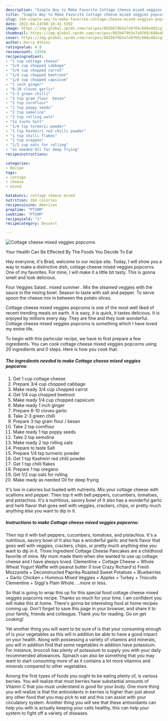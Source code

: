 ```yaml
---
description: "Simple Way to Make Favorite Cottage cheese mixed veggies popcorns"
title: "Simple Way to Make Favorite Cottage cheese mixed veggies popcorns"
slug: 244-simple-way-to-make-favorite-cottage-cheese-mixed-veggies-popcorns
date: 2022-04-24T00:18:41.539Z
image: https://img-global.cpcdn.com/recipes/602b679b5e7a9769/680x482cq70/cottage-cheese-mixed-veggies-popcorns-recipe-main-photo.jpg
thumbnail: https://img-global.cpcdn.com/recipes/602b679b5e7a9769/680x482cq70/cottage-cheese-mixed-veggies-popcorns-recipe-main-photo.jpg
cover: https://img-global.cpcdn.com/recipes/602b679b5e7a9769/680x482cq70/cottage-cheese-mixed-veggies-popcorns-recipe-main-photo.jpg
author: Harry Atkins
ratingvalue: 4.8
reviewcount: 13556
recipeingredient:
- "1 cup cottage cheese"
- "3/4 cup chopped cabbage"
- "3/4 cup chopped carrot"
- "1/4 cup chopped beetroot"
- "1/4 cup chopped capsicum"
- "1 inch ginger"
- "8-10 cloves garlic"
- "2-3 green chilli"
- "3 tsp gram flour  besan"
- "2 tsp cornflour"
- "1 tsp poppy seeds"
- "2 tsp semolina"
- "2 tsp rolling oats"
- "to taste Salt"
- "1/4 tsp turmeric powder"
- "1 tsp Kashmiri red chilli powder"
- "1 tsp chilli flakes"
- "1 tsp oregano"
- "1/2 cup oats for rolling"
- "as needed Oil for deep frying"
recipeinstructions:

categories:
- Recipe
tags:
- cottage
- cheese
- mixed

katakunci: cottage cheese mixed 
nutrition: 164 calories
recipecuisine: American
preptime: "PT38M"
cooktime: "PT59M"
recipeyield: "1"
recipecategory: Dessert

---
```



![Cottage cheese mixed veggies popcorns](https://img-global.cpcdn.com/recipes/602b679b5e7a9769/680x482cq70/cottage-cheese-mixed-veggies-popcorns-recipe-main-photo.jpg)

Your Health Can Be Effected By The Foods You Decide To Eat

Hey everyone, it's Brad, welcome to our recipe site. Today, I will show you a way to make a distinctive dish, cottage cheese mixed veggies popcorns. One of my favorites. For mine, I will make it a little bit tasty. This is gonna smell and look delicious.

Four Veggies Salad.. mixed summer . Mix the steamed veggies with the sauce in the mixing bowl. Season to taste with salt and pepper. To serve spoon the cheese mix in between the potato slices.

Cottage cheese mixed veggies popcorns is one of the most well liked of recent trending meals on earth. It is easy, it is quick, it tastes delicious. It is enjoyed by millions every day. They are fine and they look wonderful. Cottage cheese mixed veggies popcorns is something which I have loved my entire life.


To begin with this particular recipe, we have to first prepare a few ingredients. You can cook cottage cheese mixed veggies popcorns using 20 ingredients and 0 steps. Here is how you cook that.

<!--inarticleads1-->

##### The ingredients needed to make Cottage cheese mixed veggies popcorns:

1. Get 1 cup cottage cheese
1. Prepare 3/4 cup chopped cabbage
1. Make ready 3/4 cup chopped carrot
1. Get 1/4 cup chopped beetroot
1. Make ready 1/4 cup chopped capsicum
1. Make ready 1 inch ginger
1. Prepare 8-10 cloves garlic
1. Take 2-3 green chilli
1. Prepare 3 tsp gram flour / besan
1. Take 2 tsp cornflour
1. Make ready 1 tsp poppy seeds
1. Take 2 tsp semolina
1. Make ready 2 tsp rolling oats
1. Prepare to taste Salt
1. Prepare 1/4 tsp turmeric powder
1. Get 1 tsp Kashmiri red chilli powder
1. Get 1 tsp chilli flakes
1. Prepare 1 tsp oregano
1. Get 1/2 cup oats for rolling
1. Make ready as needed Oil for deep frying


It&#39;s low in calories but loaded with nutrients. Mix your cottage cheese with scallions and pepper. Then top it with bell peppers, cucumbers, tomatoes, and pistachios. It&#39;s a nutritious, savory bowl of It also has a wonderful garlic and herb flavor that goes well with veggies, crackers, chips, or pretty much anything else you want to dip in it. 

<!--inarticleads2-->

##### Instructions to make Cottage cheese mixed veggies popcorns:



Then top it with bell peppers, cucumbers, tomatoes, and pistachios. It&#39;s a nutritious, savory bowl of It also has a wonderful garlic and herb flavor that goes well with veggies, crackers, chips, or pretty much anything else you want to dip in it. Three Ingredient Cottage Cheese Pancakes are a childhood favorite of mine. My mom made them when she wanted to use up cottage cheese and I have always loved. Clementine + Cottage Cheese + Whole Wheat Yogurt Waffle with peanut butter (I love Crazy Richard&#39;s) Fresh Mozzarella + Deconstructed Paprika Roasted Sweet Potatoes + Blueberries + Garlic Chicken + Hummus Mixed Veggies + Apples + Turkey + Triscuits Clementine + Siggi&#39;s Plain Whole. …more or less. 

So that is going to wrap this up for this special food cottage cheese mixed veggies popcorns recipe. Thanks so much for your time. I am confident you will make this at home. There's gonna be interesting food at home recipes coming up. Don't forget to save this page in your browser, and share it to your family, friends and colleague. Thank you for reading. Go on get cooking!

Yet another thing you will want to be sure of is that your consuming enough of is your vegetables as this will in addition be able to have a good impact on your health. Along with possessing a variety of vitamins and minerals, you will in addition find that some vegetables in addition have potassium. For instance, broccoli has plenty of potassium to supply you with your daily recommended allowances. Spinach can also be something that you may want to start consuming more of as it contains a lot more vitamins and minerals compared to other vegetables.

Among the first types of foods you ought to be eating plenty of, is various berries. You will realize that most berries have substantial amounts of Vitamin C that you must understand is good for your body. One more thing you will realize is that the antioxidants in berries is higher than just about any other food that you may pick to eat and this can assist with your circulatory system. Another thing you will see that these antioxidants can help you with is actually keeping your cells healthy, this can help your system to fight off a variety of diseases.
